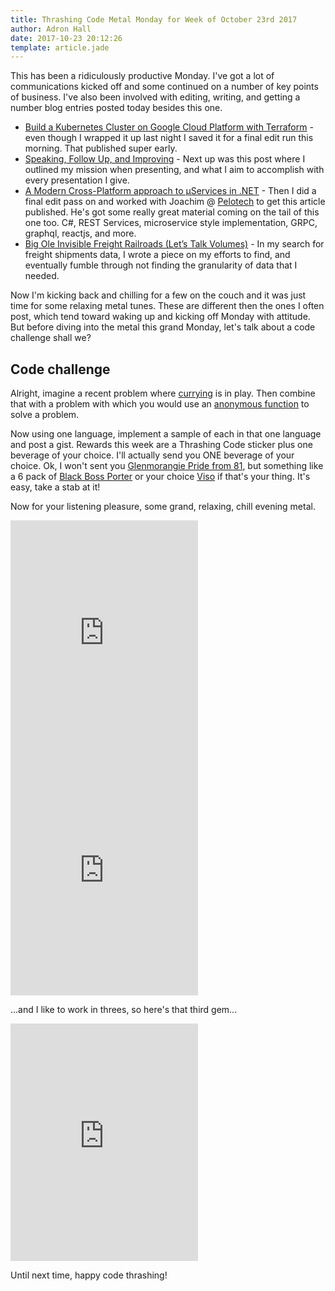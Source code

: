 ```yaml
---
title: Thrashing Code Metal Monday for Week of October 23rd 2017
author: Adron Hall
date: 2017-10-23 20:12:26
template: article.jade
---
```

This has been a ridiculously productive Monday. I've got a lot of communications kicked off and some continued on a number of key points of business. I've also been involved with editing, writing, and getting a number blog entries posted today besides this one.

* [Build a Kubernetes Cluster on Google Cloud Platform with Terraform](http://blog.adron.me/articles/terraform-kubernetes-gcp/) - even though I wrapped it up last night I saved it for a final edit run this morning. That published super early.
* [Speaking, Follow Up, and Improving](https://medium.com/@adron/speaking-follow-up-and-improving-a5e5d205d2af) - Next up was this post where I outlined my mission when presenting, and what I aim to accomplish with every presentation I give.
* [A Modern Cross-Platform approach to µServices in .NET](https://www.pelo.tech/blog/2017/10/19/full-stack-c-services-restgrpc-apollo-graphql-and-reactjs) - Then I did a final edit pass on and worked with Joachim @ [Pelotech](https://pelo.tech) to get this article published. He's got some really great material coming on the tail of this one too. C#, REST Services, microservice style implementation, GRPC, graphql, reactjs, and more.
* [Big Ole Invisible Freight Railroads (Let’s Talk Volumes)](https://medium.com/@adron/big-ole-invisible-freight-railroads-lets-talk-volumes-5f159d563194) - In my search for freight shipments data, I wrote a piece on my efforts to find, and eventually fumble through not finding the granularity of data that I needed.

Now I'm kicking back and chilling for a few on the couch and it was just time for some relaxing metal tunes. These are different then the ones I often post, which tend toward waking up and kicking off Monday with attitude. But before diving into the metal this grand Monday, let's talk about a code challenge shall we?

<span class="more"></span>

## Code challenge

Alright, imagine a recent problem where [currying](https://en.wikipedia.org/wiki/Currying) is in play. Then combine that with a problem with which you would use an [anonymous function](https://en.wikipedia.org/wiki/Anonymous_function) to solve a problem.

Now using one language, implement a sample of each in that one language and post a gist. Rewards this week are a Thrashing Code sticker plus one beverage of your choice. I'll actually send you ONE beverage of your choice. Ok, I won't sent you [Glenmorangie Pride from 81](https://www.reservebar.com/glenmorangie-pride-1981-single-malt-whisky), but something like a 6 pack of [Black Boss Porter](https://www.beeradvocate.com/beer/profile/5504/17055/) or your choice [Viso](http://drinkviso.com/) if that's your thing. It's easy, take a stab at it!

Now for your listening pleasure, some grand, relaxing, chill evening metal.

<iframe src="https://open.spotify.com/embed/album/0jhRwpvbLhqVoS5mJAduhm" width="300" height="380" frameborder="0" allowtransparency="true"></iframe>

<iframe src="https://open.spotify.com/embed/album/3AglitukJSID7M51tDEDdH" width="300" height="380" frameborder="0" allowtransparency="true"></iframe>

...and I like to work in threes, so here's that third gem...

<iframe src="https://open.spotify.com/embed/album/6YK1e5fsBWxVWePBgdOY5w" width="300" height="380" frameborder="0" allowtransparency="true"></iframe>

Until next time, happy code thrashing!
